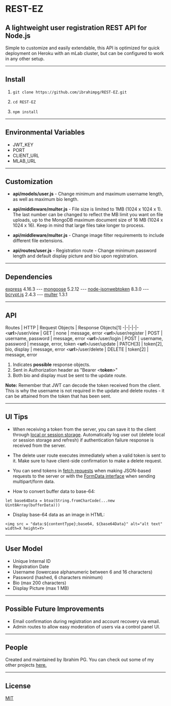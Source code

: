 # REST-EZ

## A lightweight user registration REST API for Node.js

Simple to customize and easily extendable, this API is optimized for quick deployment on Heroku with an mLab cluster, but can be configured to work in any other setup.

---

## Install

1. `git clone https://github.com/ibrahimpg/REST-EZ.git`

2. `cd REST-EZ`

3. `npm install`

---

## Environmental Variables

* JWT_KEY
* PORT
* CLIENT_URL
* MLAB_URL

---

## Customization

* **api/models/user.js** - Change minimum and maximum username length, as well as maximum bio length.

* **api/middleware/multer.js** - File size is limited to 1MB (1024 x 1024 x 1). The last number can be changed to reflect the MB limit you want on file uploads, up to the MongoDB maximum document size of 16 MB (1024 x 1024 x 16). Keep in mind that large files take longer to process.

* **api/middleware/multer.js** - Change image filter requirements to include different file extensions.

* **api/routes/user.js** - Registration route - Change minimum password length and default display picture and bio upon registration.

---

## Dependencies

[express](https://github.com/expressjs/express) 4.16.3 --- [mongoose](https://github.com/Automattic/mongoose) 5.2.12 --- [node-jsonwebtoken](https://github.com/auth0/node-jsonwebtoken) 8.3.0 --- [bcrypt.js](https://github.com/dcodeIO/bcrypt.js) 2.4.3 --- [multer](https://github.com/expressjs/multer) 1.3.1

---

## API

Routes | HTTP | Request Objects | Response Objects[1]
-|-|-|-|-
<**url**>/user/view | GET | none | message, error
<**url**>/user/register | POST | username, password | message, error
<**url**>/user/login | POST | username, password | message, error, token
<**url**>/user/update | PATCH[3] | token[2], bio, display | message, error
<**url**>/user/delete | DELETE | token[2] | message, error

1. Indicates **possible** response objects.
2. Sent in Authorization header as "Bearer <**token**>"
3. Both bio and display must be sent to the update route.

**Note:** Remember that JWT can decode the token received from the client. This is why the username is not required in the update and delete routes - it can be attained from the token that has been sent.

---

## UI Tips

* When receiving a token from the server, you can save it to the client through [local or session storage](https://www.w3schools.com/html/html5_webstorage.asp). Automatically log user out (delete local or session storage and refresh) if authentication failure response is received from the server. 

* The delete user route executes immediately when a valid token is sent to it. Make sure to have client-side confirmation to make a delete request.

* You can send tokens in [fetch requests](https://developer.mozilla.org/en-US/docs/Web/API/Fetch_API) when making JSON-based requests to the server or with the [FormData interface](https://developer.mozilla.org/en-US/docs/Web/API/FormData) when sending multipart/form data.

* How to convert buffer data to base-64:

`let base64Data = btoa(String.fromCharCode(...new Uint8Array(bufferData)))`

* Display base-64 data as an image in HTML:

`<img src = "data:${contentType};base64, ${base64Data}" alt="alt text" width=X height=Y>`

---

## User Model

* Unique Internal ID
* Registration Date
* Username (lowercase alphanumeric between 6 and 16 characters)
* Password (hashed, 6 characters minimum)
* Bio (max 200 characters)
* Display Picture (max 1 MB)

---

## Possible Future Improvements

* Email confirmation during registration and account recovery via email.
* Admin routes to allow easy moderation of users via a control panel UI.

---

## People

Created and maintained by Ibrahim PG. You can check out some of my other projects [here.](https://ibrahimpg.com)

---

## License

[MIT](https://github.com/ibrahimpg/REST-EZ/blob/master/LICENSE)